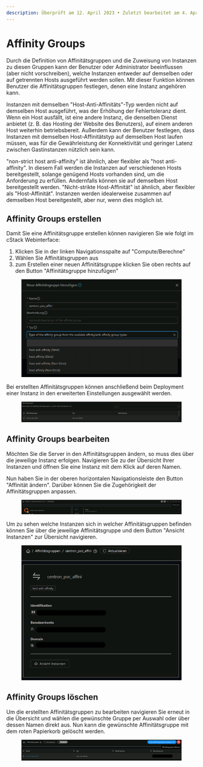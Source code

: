 ```yaml
---
description: Überprüft am 12. April 2023 • Zuletzt bearbeitet am 4. April 2024
---
```


# Affinity Groups

Durch die Definition von Affinitätsgruppen und die Zuweisung von Instanzen zu diesen Gruppen kann der Benutzer oder Administrator beeinflussen (aber nicht vorschreiben), welche Instanzen entweder auf demselben oder auf getrennten Hosts ausgeführt werden sollen. Mit dieser Funktion können Benutzer die Affinitätsgruppen festlegen, denen eine Instanz angehören kann.&#x20;

Instanzen mit demselben "Host-Anti-Affinitäts"-Typ werden nicht auf demselben Host ausgeführt, was der Erhöhung der Fehlertoleranz dient. Wenn ein Host ausfällt, ist eine andere Instanz, die denselben Dienst anbietet (z. B. das Hosting der Website des Benutzers), auf einem anderen Host weiterhin betriebsbereit. Außerdem kann der Benutzer festlegen, dass Instanzen mit demselben Host-Affinitätstyp auf demselben Host laufen müssen, was für die Gewährleistung der Konnektivität und geringer Latenz zwischen Gastinstanzen nützlich sein kann.&#x20;

"non-strict host anti-affinity" ist ähnlich, aber flexibler als "host anti-affinity". In diesem Fall werden die Instanzen auf verschiedenen Hosts bereitgestellt, solange genügend Hosts vorhanden sind, um die Anforderung zu erfüllen. Andernfalls können sie auf demselben Host bereitgestellt werden. "Nicht-strikte Host-Affinität" ist ähnlich, aber flexibler als "Host-Affinität". Instanzen werden idealerweise zusammen auf demselben Host bereitgestellt, aber nur, wenn dies möglich ist.

## Affinity Groups erstellen

Damit Sie eine Affinitätsgruppe erstellen können navigieren Sie wie folgt im cStack Webinterface:

1. Klicken Sie in der linken Navigationsspalte auf "Compute/Berechne"
2. Wählen Sie Affinitätsgruppen aus&#x20;
3. zum Erstellen einer neuen Affinitätsgruppe klicken Sie oben rechts auf den Button "Affinitätsgruppe hinzufügen"

<figure><img src="../.gitbook/assets/image (14).png" alt=""><figcaption></figcaption></figure>

Bei erstellten Affinitätsgruppen können anschließend beim Deployment einer Instanz in den erweiterten Einstellungen ausgewählt werden.

<figure><img src="../.gitbook/assets/image (15).png" alt=""><figcaption></figcaption></figure>

## Affinity Groups bearbeiten

Möchten Sie die Server in den Affinitätsgruppen ändern, so muss dies über die jeweilige Instanz erfolgen. Navigieren Sie zu der Übersicht Ihrer Instanzen und öffnen Sie eine Instanz mit dem Klick auf deren Namen.

Nun haben Sie in der oberen horizontalen Navigationsleiste den Button "Affinität ändern". Darüber können Sie die Zugehörigkeit der Affinitätsgruppen anpassen.

<figure><img src="../.gitbook/assets/image (16).png" alt=""><figcaption></figcaption></figure>

Um zu sehen welche Instanzen sich in welcher Affinitätsgruppen befinden können Sie über die jeweilige Affinitätsgruppe und dem Button "Ansicht Instanzen" zur Übersicht navigieren.

<figure><img src="../.gitbook/assets/Bildschirmfoto 2024-04-04 um 17.39.22.png" alt=""><figcaption></figcaption></figure>

## Affinity Groups löschen

Um die erstellten Affinitätsgruppen zu bearbeiten navigieren Sie erneut in die Übersicht und wählen die gewünschte Gruppe per Auswahl oder über dessen Namen direkt aus. Nun kann die gewünschte Affinitätsgruppe mit dem roten Papierkorb gelöscht werden.

<figure><img src="../.gitbook/assets/Bildschirmfoto 2024-04-04 um 17.33.35.png" alt=""><figcaption></figcaption></figure>
